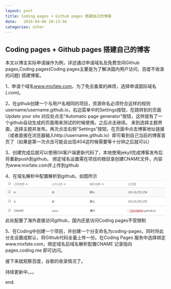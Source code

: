 ```yaml
---
layout: post
title: Coding pages + Github pages 搭建自己的博客
date:   2016-04-06 10:13:56
categories: other
---
```


## Coding pages + Github pages 搭建自己的博客

本文以博主实际申请操作为例，详述通过申请域名及免费空间Github pages,Coding pages(Coding pages主要是为了解决国内用户访问，百度不收录的问题) 搭建博客。

1、申请个域名<a href="http://www.mixfate.com">www.mixfate.com</a>，为了免去备案的麻烦，选择申请国际域名(.com)。

2、在github创建一个与用户名相同的项目，资源命名必须符合这样的规则username/username.github.io，右边菜单中的Settings按钮，在跳转到的页面 Update your site 对应处点击“Automatic page generator”按钮，这样就有了一个github自动生成的页面用来测试的时候使用。之后点击继续。
来到选择主题界面，选择主题并发布。再次点击右侧“Settings”按钮，在页面中点击博客地址链接（或者直接在浏览器输入http://username.github.io）即可看到自己当前的博客首页了（如果是第一次点击可能会出现404这时候需要等十分钟之后就可以）

3、创建完成后就可以使用Git客户端更新代码了，本地使用jekyll完成博客发布后将重新push到github。
绑定域名设置需在项目的根目录创建CNAME文件，内容为www.mixfate.com并上传到github

4、在域名解析中配置解析到github，如图所示
![Coding pages + Github pages](/assets/dfeeded7-8f45-3579-9195-e0e6933a8adb.png)
此处配置了海外直接访问github，国内还是访问Coding pages不受限制

5、在Coding中创建一个项目，并创建一个分支命名为coding-pages，同时将此分支设置成默认，将Github代码全量上传一份。在Coding Pages 服务中选择绑定www.mixfate.com，绑定域名后域名解析配置CNAME 记录指向 pages.coding.me 即可访问。

接下来就观察百度，谷歌的收录情况了。

持续更新中。。。

end.


